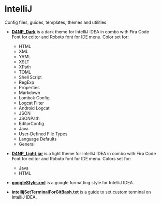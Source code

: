 # IntelliJ
Config files, guides, templates, themes and utilities

- [**D4NP_Dark**](https://github.com/danielPoloWork/IntelliJ/blob/master/D4NP_Dark.jar) is a dark theme for IntelliJ IDEA in combo with Fira Code Font for editor and Roboto font for IDE menu. Color set for:
  - HTML
  - XML
  - YAML
  - XSLT
  - XPath
  - TOML
  - Shell Script
  - RegExp
  - Properties
  - Markdown
  - Lombok Config
  - Logcat Filter
  - Android Logcat
  - JSON
  - JSONPath
  - EditorConfig
  - Java
  - User-Defined File Types
  - Language Defaults
  - General
  
- [**D4NP_Light.jar**](https://github.com/danielPoloWork/IntelliJ/blob/master/D4NP_Light.jar) is a light theme for IntelliJ IDEA in combo with Fira Code Font for editor and Roboto font for IDE menu. Colors set for:
  - Java
  - HTML
  
- [**googleStyle.xml**](https://github.com/danielPoloWork/IntelliJ/blob/master/googleStyle.xml) is a google formatting style for IntelliJ IDEA. 

- [**intellijSetTerminalForGitBash.txt**](https://github.com/danielPoloWork/IntelliJ/blob/master/intellijSetTerminalForGitBash.txt) is a guide to set custom terminal on IntelliJ IDEA.
